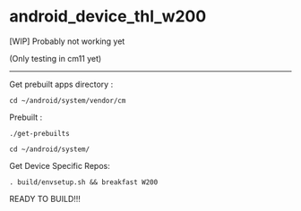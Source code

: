 # android_device_thl_w200
[WIP] Probably not working yet

(Only testing in cm11 yet)

-----

  Get prebuilt apps directory :

    cd ~/android/system/vendor/cm

Prebuilt :

    ./get-prebuilts

    cd ~/android/system/

Get Device Specific Repos:

    . build/envsetup.sh && breakfast W200
    
READY TO BUILD!!!
